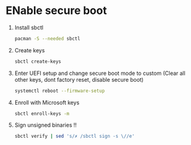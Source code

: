 # ENable secure boot

1. Install sbctl

    ```bash
    pacman -S --needed sbctl
    ```

2. Create keys

    ```bash
    sbctl create-keys
    ```

3. Enter UEFI setup and change secure boot mode to custom (Clear all other keys, dont factory reset, disable secure boot)

    ```bash
    systemctl reboot --firmware-setup
    ```

4. Enroll with Microsoft keys

    ```bash
    sbctl enroll-keys -m
    ```

5. Sign unsigned binaries !!

    ```bash
    sbctl verify | sed 's/✗ /sbctl sign -s \//e'
    ```
